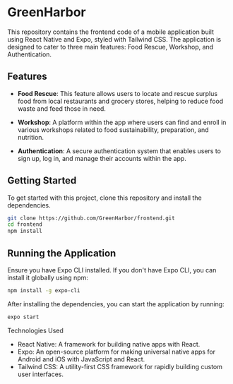 # GreenHarbor
This repository contains the frontend code of a mobile application built using React Native and Expo, styled with Tailwind CSS. The application is designed to cater to three main features: Food Rescue, Workshop, and Authentication.

## Features

- **Food Rescue**: This feature allows users to locate and rescue surplus food from local restaurants and grocery stores, helping to reduce food waste and feed those in need.

- **Workshop**: A platform within the app where users can find and enroll in various workshops related to food sustainability, preparation, and nutrition.

- **Authentication**: A secure authentication system that enables users to sign up, log in, and manage their accounts within the app.

## Getting Started

To get started with this project, clone this repository and install the dependencies.

```bash
git clone https://github.com/GreenHarbor/frontend.git
cd frontend
npm install
```
## Running the Application
Ensure you have Expo CLI installed. If you don't have Expo CLI, you can install it globally using npm:
```bash
npm install -g expo-cli
```
After installing the dependencies, you can start the application by running:
```bash
expo start
```
Technologies Used
- React Native: A framework for building native apps with React.
- Expo: An open-source platform for making universal native apps for Android and iOS with JavaScript and React.
- Tailwind CSS: A utility-first CSS framework for rapidly building custom user interfaces.
